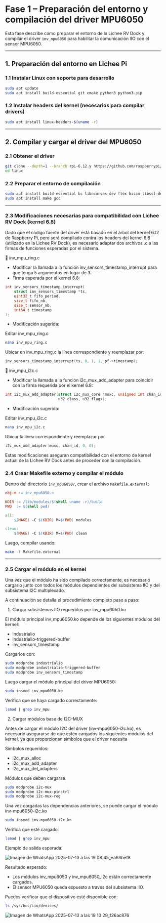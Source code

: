 # Fase 1 – Preparación del entorno y compilación del driver MPU6050

Esta fase describe cómo preparar el entorno de la Lichee RV Dock y compilar el driver `inv_mpu6050` para habilitar la comunicación IIO con el sensor MPU6050.

---

## 1. Preparación del entorno en Lichee Pi

### 1.1 Instalar Linux con soporte para desarrollo

```bash
sudo apt update
sudo apt install build-essential git cmake python3 python3-pip
```

### 1.2 Instalar headers del kernel (necesarios para compilar drivers)

```bash
sudo apt install linux-headers-$(uname -r)
```

---

## 2. Compilar y cargar el driver del MPU6050

### 2.1 Obtener el driver

```bash
git clone --depth=1 --branch rpi-6.12.y https://github.com/raspberrypi/linux.git
cd linux
```

### 2.2 Preparar el entorno de compilación

```bash
sudo apt install build-essential bc libncurses-dev flex bison libssl-dev
sudo apt install make gcc
```

---
### 2.3 Modificaciones necesarias para compatibilidad con Lichee RV Dock (kernel 6.8)

Dado que el código fuente del driver está basado en el árbol del kernel 6.12 de Raspberry Pi, pero será compilado contra los headers del kernel 6.8 (utilizado en la Lichee RV Dock), es necesario adaptar dos archivos .c a las firmas de funciones esperadas por el sistema.

🔧 inv_mpu_ring.c

- Modificar la llamada a la función inv_sensors_timestamp_interrupt para que tenga 5 argumentos en lugar de 3.
- Firma esperada por el kernel 6.8:

```c
int inv_sensors_timestamp_interrupt(
    struct inv_sensors_timestamp *ts,
    uint32_t fifo_period,
    size_t fifo_nb,
    size_t sensor_nb,
    int64_t timestamp
);
```

- Modificación sugerida:

Editar inv_mpu_ring.c

```bash
nano inv_mpu_ring.c
```

Ubicar en inv_mpu_ring.c la línea correspondiente y reemplazar por:
  
```c
inv_sensors_timestamp_interrupt(ts, 0, 1, 1, pf->timestamp);
```

🔧 inv_mpu_i2c.c

- Modificar la llamada a la función i2c_mux_add_adapter para coincidir con la firma requerida por el kernel 6.8:

```c
int i2c_mux_add_adapter(struct i2c_mux_core *muxc, unsigned int chan_id,
                        u32 class, u32 flags);
```

- Modificación sugerida:

Editar inv_mpu_i2c.c

```bash
nano inv_mpu_i2c.c
```

Ubicar la línea correspondiente y reemplazar por

```c
i2c_mux_add_adapter(muxc, chan_id, 0, 0);
```

Estas modificaciones aseguran compatibilidad con el entorno de kernel actual de la Lichee RV Dock antes de proceder con la compilación.

### 2.4 Crear Makefile externo y compilar el módulo

Dentro del directorio `inv_mpu6050/`, crear el archivo `Makefile.external`:

```makefile
obj-m := inv_mpu6050.o

KDIR := /lib/modules/$(shell uname -r)/build
PWD  := $(shell pwd)

all:
	$(MAKE) -C $(KDIR) M=$(PWD) modules

clean:
	$(MAKE) -C $(KDIR) M=$(PWD) clean
```

Luego, compilar usando:

```bash
make -f Makefile.external
```

---

### 2.5 Cargar el módulo en el kernel

Una vez que el módulo ha sido compilado correctamente, es necesario cargarlo junto con todos los módulos dependientes del subsistema IIO y del subsistema I2C multiplexado.

A continuación se detalla el procedimiento completo paso a paso:

1. Cargar subsistemas IIO requeridos por inv_mpu6050.ko

El módulo principal inv_mpu6050.ko depende de los siguientes módulos del kernel:

- industrialio
- industrialio-triggered-buffer
- inv_sensors_timestamp

Cargarlos con:

```bash
sudo modprobe industrialio
sudo modprobe industrialio-triggered-buffer
sudo modprobe inv_sensors_timestamp
```
Luego cargar el módulo principal del driver MPU6050:

```bash
sudo insmod inv_mpu6050.ko
```

Verifica que se haya cargado correctamente:

```bash
lsmod | grep inv_mpu
```

2. Cargar módulos base de I2C-MUX

Antes de cargar el módulo I2C del driver (inv-mpu6050-i2c.ko), es necesario asegurarse de que estén cargados los siguientes módulos del kernel, ya que proporcionan símbolos que el driver necesita

Símbolos requeridos:

- i2c_mux_alloc
- i2c_mux_add_adapter
- i2c_mux_del_adapters

Módulos que deben cargarse:

```bash
sudo modprobe i2c-mux
sudo modprobe i2c-mux-pinctrl
sudo modprobe i2c-mux-reg
```

Una vez cargadas las dependencias anteriores, se puede cargar el módulo inv-mpu6050-i2c.ko

```bash
sudo insmod inv-mpu6050-i2c.ko
```

Verifica que esté cargado:

```bash
lsmod | grep inv_mpu
```

Ejemplo de salida esperada:

![Imagen de WhatsApp 2025-07-13 a las 19 08 45_ea93bef8](https://github.com/user-attachments/assets/e729d707-9d35-427e-a3ee-5c74f8ad740f)

Resultado esperado:

- Los módulos inv_mpu6050 y inv_mpu6050_i2c están correctamente cargados.
- El sensor MPU6050 queda expuesto a través del subsistema IIO.
  
Puedes verificar que el dispositivo esté disponible con:

```bash
ls /sys/bus/iio/devices/
```

![Imagen de WhatsApp 2025-07-13 a las 19 10 29_f26ac876](https://github.com/user-attachments/assets/e0b3ecd0-4f88-4314-9057-0420daf90b89)

